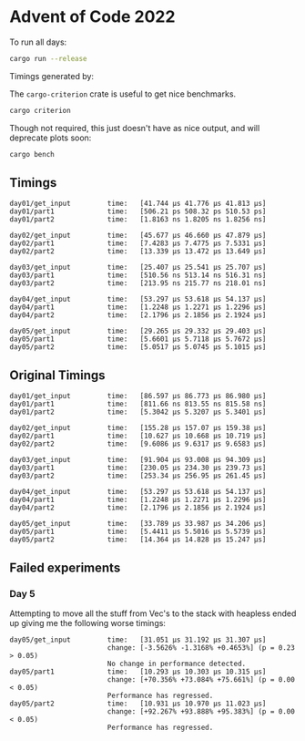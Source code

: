 # Advent of Code 2022

To run all days:

```sh
cargo run --release
```

Timings generated by:

The `cargo-criterion` crate is useful to get nice benchmarks.

```sh
cargo criterion
```

Though not required, this just doesn't have as nice output, and will deprecate plots soon:

```sh
cargo bench
```

## Timings

```
day01/get_input         time:   [41.744 µs 41.776 µs 41.813 µs]
day01/part1             time:   [506.21 ps 508.32 ps 510.53 ps]
day01/part2             time:   [1.8163 ns 1.8205 ns 1.8256 ns]

day02/get_input         time:   [45.677 µs 46.660 µs 47.879 µs]
day02/part1             time:   [7.4283 µs 7.4775 µs 7.5331 µs]
day02/part2             time:   [13.339 µs 13.472 µs 13.649 µs]

day03/get_input         time:   [25.407 µs 25.541 µs 25.707 µs]
day03/part1             time:   [510.56 ns 513.14 ns 516.31 ns]
day03/part2             time:   [213.95 ns 215.77 ns 218.01 ns]

day04/get_input         time:   [53.297 µs 53.618 µs 54.137 µs]
day04/part1             time:   [1.2248 µs 1.2271 µs 1.2296 µs]
day04/part2             time:   [2.1796 µs 2.1856 µs 2.1924 µs]

day05/get_input         time:   [29.265 µs 29.332 µs 29.403 µs]
day05/part1             time:   [5.6601 µs 5.7118 µs 5.7672 µs]
day05/part2             time:   [5.0517 µs 5.0745 µs 5.1015 µs]

```

## Original Timings

```
day01/get_input         time:   [86.597 µs 86.773 µs 86.980 µs]
day01/part1             time:   [811.66 ns 813.55 ns 815.58 ns]
day01/part2             time:   [5.3042 µs 5.3207 µs 5.3401 µs]

day02/get_input         time:   [155.28 µs 157.07 µs 159.38 µs]
day02/part1             time:   [10.627 µs 10.668 µs 10.719 µs]
day02/part2             time:   [9.6086 µs 9.6317 µs 9.6583 µs]

day03/get_input         time:   [91.904 µs 93.008 µs 94.309 µs]
day03/part1             time:   [230.05 µs 234.30 µs 239.73 µs]
day03/part2             time:   [253.34 µs 256.95 µs 261.45 µs]

day04/get_input         time:   [53.297 µs 53.618 µs 54.137 µs]
day04/part1             time:   [1.2248 µs 1.2271 µs 1.2296 µs]
day04/part2             time:   [2.1796 µs 2.1856 µs 2.1924 µs]

day05/get_input         time:   [33.789 µs 33.987 µs 34.206 µs]
day05/part1             time:   [5.4411 µs 5.5016 µs 5.5739 µs]
day05/part2             time:   [14.364 µs 14.828 µs 15.247 µs]

```

## Failed experiments

### Day 5

Attempting to move all the stuff from Vec's to the stack with heapless ended up giving me the following worse timings: 

```
day05/get_input         time:   [31.051 µs 31.192 µs 31.307 µs]
                        change: [-3.5626% -1.3168% +0.4653%] (p = 0.23 > 0.05)
                        No change in performance detected.
day05/part1             time:   [10.293 µs 10.303 µs 10.315 µs]
                        change: [+70.356% +73.084% +75.661%] (p = 0.00 < 0.05)
                        Performance has regressed.
day05/part2             time:   [10.931 µs 10.970 µs 11.023 µs]
                        change: [+92.267% +93.888% +95.383%] (p = 0.00 < 0.05)
                        Performance has regressed.
```

